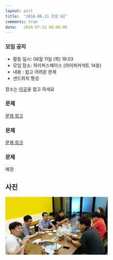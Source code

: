 ```yaml
---
layout: post
title:  "2016.08.11 모임 61"
comments: true
date:   2016-07-23 00:00:00
---
```


### 모임 공지

- 활동 일시: 08월 11일 (목) 19:03
- 모임 장소: 하이퍼스페이스 (하이퍼커넥트 14층)
- 내용 : 쉽고 어려운 문제
- 샌드위치 형성

장소는 [이곳](http://career.hpcnt.com/)을 참고 하세요

### 문제

[문제 링크](http://codeforces.com/contest/699/problem/B)

### 문제

[문제 링크](http://codeforces.com/contest/699/problem/C)

### 문제

예정

## 사진
![사진](https://raw.githubusercontent.com/seirion/aaa/gh-pages/images/aaa/aaa_59_03.jpg)
